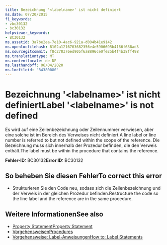 ```yaml
---
title: Bezeichnung '<labelname>' ist nicht definiert
ms.date: 07/20/2015
f1_keywords:
- vbc30132
- bc30132
helpviewer_keywords:
- BC30132
ms.assetid: 3a7be2ea-7e10-4ac6-921a-d094b41e9142
ms.openlocfilehash: 8102a1216703682356e4e5906695b4166f638ad3
ms.sourcegitcommit: f8c270376ed905f6a8896ce0fe25b4f4b38ff498
ms.translationtype: MT
ms.contentlocale: de-DE
ms.lasthandoff: 06/04/2020
ms.locfileid: "84380080"
---
```

# <a name="label-labelname-is-not-defined"></a><span data-ttu-id="f6996-102">Bezeichnung '\<labelname>' ist nicht definiert</span><span class="sxs-lookup"><span data-stu-id="f6996-102">Label '\<labelname>' is not defined</span></span>
<span data-ttu-id="f6996-103">Es wird auf eine Zeilenbezeichnung oder Zeilennummer verwiesen, aber eine solche ist im Bereich des Verweises nicht definiert.</span><span class="sxs-lookup"><span data-stu-id="f6996-103">A line label or line number is referred to but not defined within the scope of the reference.</span></span> <span data-ttu-id="f6996-104">Die Bezeichnung muss sich innerhalb der Prozedur befinden, die den Verweis enthält.</span><span class="sxs-lookup"><span data-stu-id="f6996-104">The label must be within the procedure that contains the reference.</span></span>  
  
 <span data-ttu-id="f6996-105">**Fehler-ID:** BC30132</span><span class="sxs-lookup"><span data-stu-id="f6996-105">**Error ID:** BC30132</span></span>  
  
## <a name="to-correct-this-error"></a><span data-ttu-id="f6996-106">So beheben Sie diesen Fehler</span><span class="sxs-lookup"><span data-stu-id="f6996-106">To correct this error</span></span>  
  
- <span data-ttu-id="f6996-107">Strukturieren Sie den Code neu, sodass sich die Zeilenbezeichnung und der Verweis in der gleichen Prozedur befinden.</span><span class="sxs-lookup"><span data-stu-id="f6996-107">Restructure the code so the line label and the reference are in the same procedure.</span></span>  
  
## <a name="see-also"></a><span data-ttu-id="f6996-108">Weitere Informationen</span><span class="sxs-lookup"><span data-stu-id="f6996-108">See also</span></span>

- [<span data-ttu-id="f6996-109">Property Statement</span><span class="sxs-lookup"><span data-stu-id="f6996-109">Property Statement</span></span>](../language-reference/statements/property-statement.md)
- [<span data-ttu-id="f6996-110">Vorgehensweisen</span><span class="sxs-lookup"><span data-stu-id="f6996-110">Procedures</span></span>](../programming-guide/language-features/procedures/index.md)
- [<span data-ttu-id="f6996-111">Vorgehensweise: Label-Anweisungen</span><span class="sxs-lookup"><span data-stu-id="f6996-111">How to: Label Statements</span></span>](../programming-guide/program-structure/how-to-label-statements.md)
